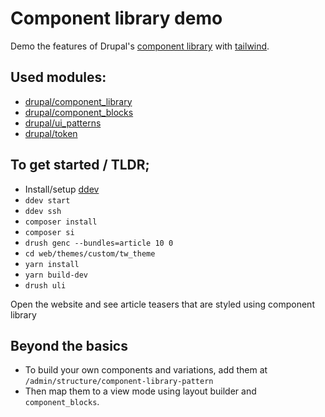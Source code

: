 # Component library demo
Demo the features of Drupal's [component library](http://www.drupal.org/component_library)
with [tailwind](https://tailwindcss.com/).

## Used modules:
- [drupal/component_library](http://www.drupal.org/component_library)
- [drupal/component_blocks](http://www.drupal.org/component_blocks)
- [drupal/ui_patterns](http://www.drupal.org/ui_patterns)
- [drupal/token](http://www.drupal.org/token)


## To get started / TLDR;
- Install/setup [ddev](https://ddev.readthedocs.io)
- `ddev start`
- `ddev ssh`
- `composer install`
- `composer si`
- `drush genc --bundles=article 10 0`
- `cd web/themes/custom/tw_theme`
- `yarn install`
- `yarn build-dev`
- `drush uli`

Open the website and see article teasers that are styled using component library

## Beyond the basics

- To build your own components and variations, add them at `/admin/structure/component-library-pattern`
- Then map them to a view mode using layout builder and `component_blocks`.
